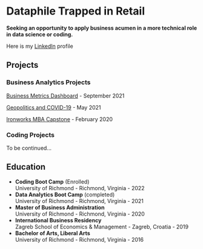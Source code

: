 <!-- # MBA | Data Scientist | Strategist | Researcher | Leader | Problem Solver | Lifelong Learner -->

# Dataphile Trapped in Retail
**Seeking an opportunity to apply business acumen in a more technical role in data science or coding.**

Here is my [LinkedIn](https://www.linkedin.com/in/eliotcleveland/) profile

## Projects

### Business Analytics Projects
[Business Metrics Dashboard](https://github.com/eclevela-1234/Final-Project) - September 2021
<!-- - Final project for boot camp: Using company sales and local weather data, I created a dashboard for comparing annual sales with potential for analyzing historical sales vs weather events using machine learning 
- [Part 1](https://github.com/eclevela-1234/Project-2) Applied many methods and working with actual sales data such as: data cleaning, ETL, exploratory analysis, visualization & web page deployment
- Part 2 - loaded in hourly data for historical weather comparisons using machine learning tools 
- **Programming languages/libraries used**: Python, Pandas, Java, HTML, CSS, Plotly, SciKitLearn, GithubPages -->

[Geopolitics and COVID-19](https://github.com/eclevela-1234/Team_GEM_Project) - May 2021
<!-- - Analyzed statistical correlation between geopolitical factors and COVID-19 deaths and cases. Used ANOVA and F-statistic to establish comparisons between regions
- Worked with a team of three analysts - primary responsibilities included data exploration, visualization and developing the presentation narrative and deliverable
- **Programming languages/libraries used**: Python, Pandas, JMP, MatPlotLib, Seaborn, PowerPoint
 -->
[Ironworks MBA Capstone](https://github.com/eclevela-1234/Ironworks-Capstone) - February  2020
<!-- - Consulting project for a local business asa the final project for the MBA program
- Conducted exploratory data analysis and mapped various metrics using Tableau & Excel 
- Applied many analysis frameworks to advise the business owner on future business decisions -->

### Coding Projects

To be continued...

## Education
- **Coding Boot Camp** (Enrolled)\
University of Richmond - Richmond, Virginia  -  2022
- **Data Analytics Boot Camp** (completed)\
University of Richmond - Richmond, Virginia  -  2021
- **Master of Business Administration**\
University of Richmond - Richmond, Virginia - 2020
- **International Business Residency**\
Zagreb School of Economics & Management - Zagreb, Croatia  -  2019
- **Bachelor of Arts, Liberal Arts**\
University of Richmond - Richmond, Virginia  -  2016







<!--
**eclevela-1234/eclevela-1234** is a ✨ _special_ ✨ repository because its `README.md` (this file) appears on your GitHub profile.

Here are some ideas to get you started:

- 🔭 I’m currently working on ...
- 🌱 I’m currently learning ...
- 👯 I’m looking to collaborate on ...
- 🤔 I’m looking for help with ...
- 💬 Ask me about ...
- 📫 How to reach me: ...
- 😄 Pronouns: ...
- ⚡ Fun fact: ...
-->

